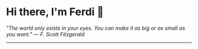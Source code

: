 <h1>Hi there, I'm Ferdi 👋</h1>

<p><em>
  "The world only exists in your eyes. You can make it as big or as small as you want." — F. Scott Fitzgerald
</em></p>

---
